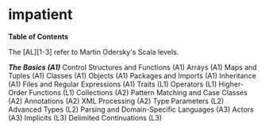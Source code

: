 # impatient


**Table of Contents**

The [AL][1-3] refer to Martin Odersky's Scala levels.

***The Basics (A1)***
Control Structures and Functions (A1)
Arrays (A1)
Maps and Tuples (A1)
Classes (A1)
Objects (A1)
Packages and Imports (A1)
Inheritance (A1)
Files and Regular Expressions (A1)
Traits (L1)
Operators (L1)
Higher-Order Functions (L1)
Collections (A2)
Pattern Matching and Case Classes (A2)
Annotations (A2)
XML Processing (A2)
Type Parameters (L2)
Advanced Types  (L2)
Parsing and Domain-Specific Languages (A3)
Actors (A3)
Implicits (L3)
Delimited Continuations (L3)

